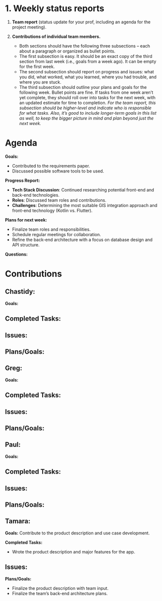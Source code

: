 # 1. Weekly status reports

1. **Team report** (status update for your prof, including an agenda for the project meeting).

2. **Contributions of individual team members.**
   - Both sections should have the following three subsections – each about a paragraph or organized as bullet points.
   - The first subsection is easy. It should be an exact copy of the third section from last week (i.e., goals from a week ago). It can be empty for the first week.
   - The second subsection should report on progress and issues: what you did, what worked, what you learned, where you had trouble, and where you are stuck.
   - The third subsection should outline your plans and goals for the following week. Bullet points are fine. If tasks from one week aren’t yet complete, they should roll over into tasks for the next week, with an updated estimate for time to completion. *For the team report, this subsection should be higher-level and indicate who is responsible for what tasks. Also, it’s good to include longer-term goals in this list as well, to keep the bigger picture in mind and plan beyond just the next week.*

# Agenda

**Goals:**
- Contributed to the requirements paper.
- Discussed possible software tools to be used.

**Progress Report:**
- **Tech Stack Discussion**: Continued researching potential front-end and back-end technologies.
- **Roles**: Discussed team roles and contributions.
- **Challenges**: Determining the most suitable GIS integration approach and front-end technology (Kotlin vs. Flutter).

**Plans for next week:**
- Finalize team roles and responsibilities.
- Schedule regular meetings for collaboration.
- Refine the back-end architecture with a focus on database design and API structure.

**Questions:**

# Contributions

## Chastidy: 
**Goals:**

**Completed Tasks:** 
- 

**Issues:** 
- 

**Plans/Goals:** 
-

## Greg: 
**Goals:**

**Completed Tasks:**
- 

**Issues:**
- 

**Plans/Goals:**
- 

## Paul: 
**Goals:**

**Completed Tasks:**
-

**Issues:**
- 

**Plans/Goals:**
- 

## Tamara:
**Goals:** Contribute to the product description and use case development.

**Completed Tasks:**
- Wrote the product description and major features for the app.

**Issues:**
- 

**Plans/Goals:**
- Finalize the product description with team input.
- Finalize the team’s back-end architecture plans.
